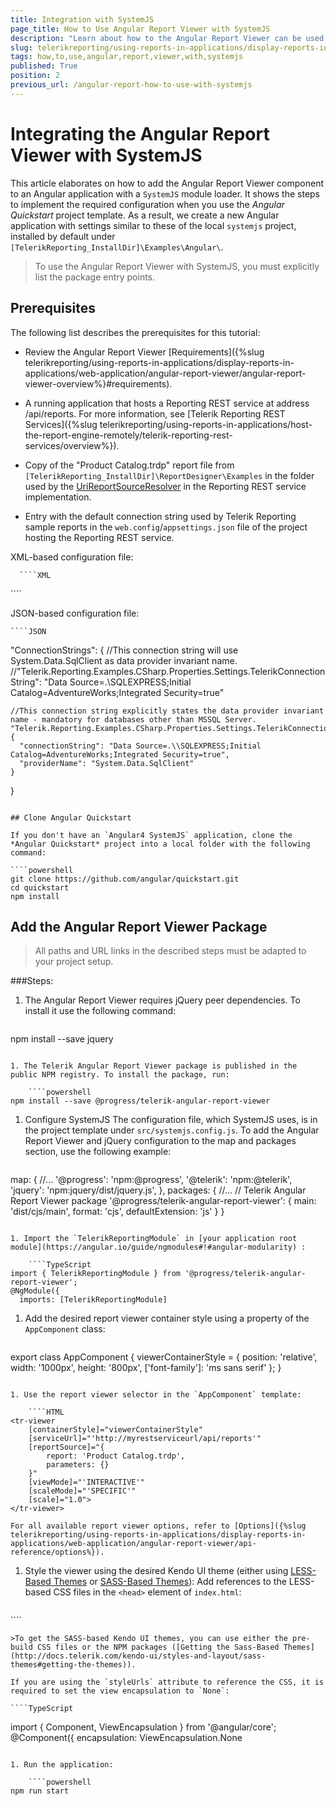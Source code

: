 ```yaml
---
title: Integration with SystemJS
page_title: How to Use Angular Report Viewer with SystemJS 
description: "Learn about how to the Angular Report Viewer can be used in an Angular SystemJS application with a few simple steps."
slug: telerikreporting/using-reports-in-applications/display-reports-in-applications/web-application/angular-report-viewer/how-to-use-angular-report-viewer-with-systemjs
tags: how,to,use,angular,report,viewer,with,systemjs
published: True
position: 2
previous_url: /angular-report-how-to-use-with-systemjs
---
```


# Integrating the Angular Report Viewer with SystemJS

This article elaborates on how to add the Angular Report Viewer component to an Angular application with a `SystemJS` module loader. It shows the steps to implement the required configuration when you use the *Angular Quickstart* project template. As a result, we create a new Angular application with settings similar to these of the local `systemjs` project, installed by default under `[TelerikReporting_InstallDir]\Examples\Angular\`. 

> To use the Angular Report Viewer with SystemJS, you must explicitly list the package entry points.         

## Prerequisites

The following list describes the prerequisites for this tutorial:         

* Review the Angular Report Viewer [Requirements]({%slug telerikreporting/using-reports-in-applications/display-reports-in-applications/web-application/angular-report-viewer/angular-report-viewer-overview%}#requirements).

* A running application that hosts a Reporting REST service at address /api/reports. For more information, see [Telerik Reporting REST Services]({%slug telerikreporting/using-reports-in-applications/host-the-report-engine-remotely/telerik-reporting-rest-services/overview%}).

* Copy of the "Product Catalog.trdp" report file from `[TelerikReporting_InstallDir]\ReportDesigner\Examples` in the folder used by the [UriReportSourceResolver](/api/telerik.reporting.services.urireportsourceresolver) in the Reporting REST service implementation.

* Entry with the default connection string used by Telerik Reporting sample reports in the `web.config`/`appsettings.json` file of the project hosting the Reporting REST service.

XML-based configuration file:
    
      ````XML
<connectionStrings>
     <add name="Telerik.Reporting.Examples.CSharp.Properties.Settings.TelerikConnectionString"
                connectionString="Data Source=(local);Initial Catalog=AdventureWorks;Integrated Security=SSPI"
                providerName="System.Data.SqlClient" />
</connectionStrings>
````

JSON-based configuration file:

    ````JSON
  "ConnectionStrings": {
    //This connection string will use System.Data.SqlClient as data provider invariant name.
    //"Telerik.Reporting.Examples.CSharp.Properties.Settings.TelerikConnectionString": "Data Source=.\\SQLEXPRESS;Initial Catalog=AdventureWorks;Integrated Security=true"

    //This connection string explicitly states the data provider invariant name - mandatory for databases other than MSSQL Server.
    "Telerik.Reporting.Examples.CSharp.Properties.Settings.TelerikConnectionString": {
      "connectionString": "Data Source=.\\SQLEXPRESS;Initial Catalog=AdventureWorks;Integrated Security=true",
      "providerName": "System.Data.SqlClient"
    }
  }
````

## Clone Angular Quickstart

If you don't have an `Angular4 SystemJS` application, clone the *Angular Quickstart* project into a local folder with the following command: 
    
````powershell
git clone https://github.com/angular/quickstart.git
cd quickstart
npm install
````

## Add the Angular Report Viewer Package

> All paths and URL links in the described steps must be adapted to your project setup. 

###Steps:

1. The Angular Report Viewer requires jQuery peer dependencies. To install it use the following command:
    
    ````powershell
npm install --save jquery
````

1. The Telerik Angular Report Viewer package is published in the public NPM registry. To install the package, run: 
    
    ````powershell
npm install --save @progress/telerik-angular-report-viewer
````

1. Configure SystemJS The configuration file, which SystemJS uses, is in the project template under `src/systemjs.config.js`. To add the Angular Report Viewer and jQuery configuration to the map and packages section, use the following example: 
    
    ````JSON
map: {
  //...
  '@progress': 'npm:@progress',
  '@telerik': 'npm:@telerik',
  'jquery': 'npm:jquery/dist/jquery.js',
},
packages: {
  //...
  // Telerik Angular Report Viewer package
  '@progress/telerik-angular-report-viewer': {
    main: 'dist/cjs/main',
    format: 'cjs',
    defaultExtension: 'js'
  }
}
````

1. Import the `TelerikReportingModule` in [your application root module](https://angular.io/guide/ngmodules#!#angular-modularity) : 
    
    ````TypeScript
import { TelerikReportingModule } from '@progress/telerik-angular-report-viewer';
@NgModule({
  imports: [TelerikReportingModule]
````

1. Add the desired report viewer container style using a property of the `AppComponent` class:
    
    ````TypeScript
export class AppComponent {
  viewerContainerStyle = {
    position: 'relative',
    width: '1000px',
    height: '800px',
    ['font-family']: 'ms sans serif'
  };
}
````

1. Use the report viewer selector in the `AppComponent` template:
    
    ````HTML
<tr-viewer
    [containerStyle]="viewerContainerStyle"
    [serviceUrl]="'http://myrestserviceurl/api/reports'"
    [reportSource]="{
        report: 'Product Catalog.trdp',
        parameters: {}
    }"
    [viewMode]="'INTERACTIVE'"
    [scaleMode]="'SPECIFIC'"
    [scale]="1.0">
</tr-viewer>
````

    For all available report viewer options, refer to [Options]({%slug telerikreporting/using-reports-in-applications/display-reports-in-applications/web-application/angular-report-viewer/api-reference/options%}).

1. Style the viewer using the desired Kendo UI theme (еither using [LESS-Based Themes](http://docs.telerik.com/kendo-ui/styles-and-layout/appearance-styling)  or  [SASS-Based Themes](http://docs.telerik.com/kendo-ui/styles-and-layout/sass-themes)): Add references to the LESS-based CSS files in the `<head>` element of `index.html`:
    
    ````HTML
<!-- The required LESS-based styles -->
<link href="https://kendo.cdn.telerik.com/{{kendosubsetversion}}styles/kendo.common.min.css" rel="stylesheet" />
<link href="https://kendo.cdn.telerik.com/{{kendosubsetversion}}/styles/kendo.blueopal.min.css" rel="stylesheet" />
````

    >To get the SASS-based Kendo UI themes, you can use either the pre-build CSS files or the NPM packages ([Getting the Sass-Based Themes](http://docs.telerik.com/kendo-ui/styles-and-layout/sass-themes#getting-the-themes)). 

    If you are using the `styleUrls` attribute to reference the CSS, it is required to set the view encapsulation to `None`: 
    
    ````TypeScript
import { Component, ViewEncapsulation } from '@angular/core';
@Component({
  encapsulation: ViewEncapsulation.None
````

1. Run the application:
    
    ````powershell
npm run start
````
